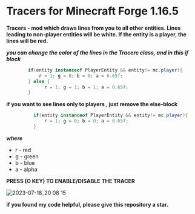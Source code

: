 # Tracers for Minecraft Forge 1.16.5
__Tracers - mod which draws lines from you to all other entities. Lines leading to non-player entities will be white. If the entity is a player, the lines will be red.__

___you can change the color of the lines in the Tracerc class, and in this if block___

```java
        if(entity instanceof PlayerEntity && entity!= mc.player){
            r = 1; g = 0; b = 0; a = 0.65f;
        } else {
              r = 1; g = 1; b = 1; a = 0.65f;
        }
```




__if you want to see lines only to players , just remove the else-block__

```java
          if(entity instanceof PlayerEntity && entity!= mc.player){
              r = 1; g = 0; b = 0; a = 0.65f;
          }
```
___where___
- r - red 
- g - green
- b - blue
- a - alpha



__PRESS (O KEY) TO ENABLE/DISABLE THE TRACER__


![2023-07-18_20 08 15](https://github.com/Isswmq/Tracers-Forge-1.16.5/assets/106331784/52a36e72-a01c-4f2c-b21f-1f5d0ab6cc44)

__if you found my code helpful, please give this repository a star.__
